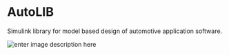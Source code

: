 # AutoLIB
Simulink library for model based design of automotive application software.

![enter image description here](https://i.imgur.com/YvOADT4.png)
